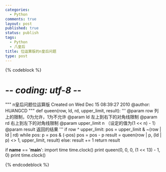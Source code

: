 ```yaml
--- 
categories: 
  - Python
comments: true
layout: post
published: true
status: publish
tags: 
  - Python
  - 八皇后
title: 位运算版的n皇后问题
type: post
---
```

{% codeblock %}

# -*- coding: utf-8 -*-
"""
n皇后问题位运算版
Created on Wed Dec 15 08:39:27 2010
@author: HUANGCD
"""
def queen(row, ld, rd, upper_limit, result):
'''
@param row   列上的限制，0为允许，1为不允许
@param ld    左上到右下的对角线限制
@param rd    右上到左下的对角线限制
@param upper_limit   n （设定的值为(1 << n) - 1）
@param result  返回的结果
'''
    if row ^ upper_limit:
        pos = upper_limit & ~(row | ld | rd)
        while pos:
            p = pos & (-pos)
            pos = pos - p
            result = queen(row | p, (ld | p) <> 1, upper_limit, result)
    else:
        result += 1
    return result

if __name__ == '__main__':
    import time
    time.clock()
    print queen(0, 0, 0, (1 << 13) - 1, 0) 
    print time.clock()

{% endcodeblock %}
